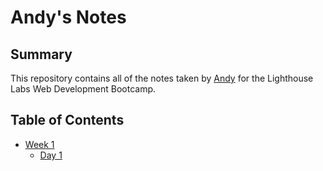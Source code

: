 # Andy's Notes
## Summary

This repository contains all of the notes taken by [Andy](https://github.com/andyglwong/README.md) for the Lighthouse Labs Web Development Bootcamp.

## Table of Contents
* [Week 1](/Week_1)
  * [Day 1](/Week_1/Day_1)
